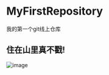 # MyFirstRepository
我的第一个git线上仓库
## 住在山里真不戳!
![image](https://qgt-style.oss-cn-hangzhou.aliyuncs.com/newcoursep4/g1/g1-2-2/tenor.gif)

